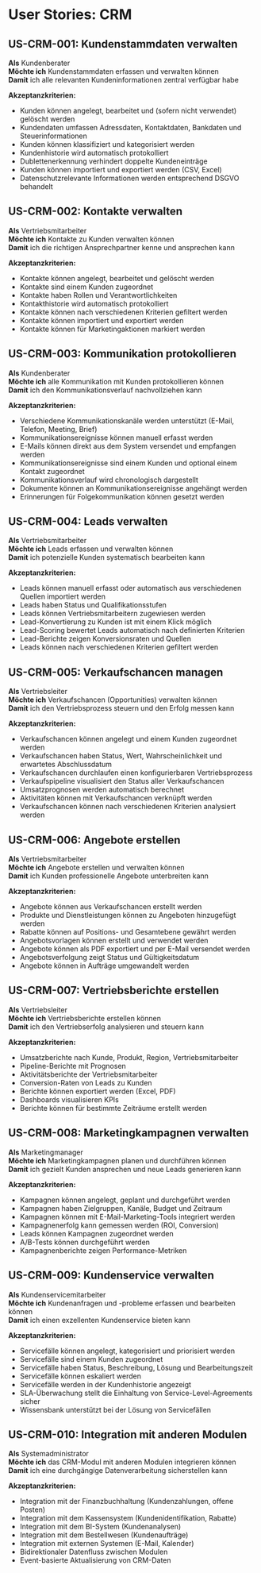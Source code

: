 # User Stories: CRM

## US-CRM-001: Kundenstammdaten verwalten
**Als** Kundenberater  
**Möchte ich** Kundenstammdaten erfassen und verwalten können  
**Damit** ich alle relevanten Kundeninformationen zentral verfügbar habe

**Akzeptanzkriterien:**
- Kunden können angelegt, bearbeitet und (sofern nicht verwendet) gelöscht werden
- Kundendaten umfassen Adressdaten, Kontaktdaten, Bankdaten und Steuerinformationen
- Kunden können klassifiziert und kategorisiert werden
- Kundenhistorie wird automatisch protokolliert
- Dublettenerkennung verhindert doppelte Kundeneinträge
- Kunden können importiert und exportiert werden (CSV, Excel)
- Datenschutzrelevante Informationen werden entsprechend DSGVO behandelt

## US-CRM-002: Kontakte verwalten
**Als** Vertriebsmitarbeiter  
**Möchte ich** Kontakte zu Kunden verwalten können  
**Damit** ich die richtigen Ansprechpartner kenne und ansprechen kann

**Akzeptanzkriterien:**
- Kontakte können angelegt, bearbeitet und gelöscht werden
- Kontakte sind einem Kunden zugeordnet
- Kontakte haben Rollen und Verantwortlichkeiten
- Kontakthistorie wird automatisch protokolliert
- Kontakte können nach verschiedenen Kriterien gefiltert werden
- Kontakte können importiert und exportiert werden
- Kontakte können für Marketingaktionen markiert werden

## US-CRM-003: Kommunikation protokollieren
**Als** Kundenberater  
**Möchte ich** alle Kommunikation mit Kunden protokollieren können  
**Damit** ich den Kommunikationsverlauf nachvollziehen kann

**Akzeptanzkriterien:**
- Verschiedene Kommunikationskanäle werden unterstützt (E-Mail, Telefon, Meeting, Brief)
- Kommunikationsereignisse können manuell erfasst werden
- E-Mails können direkt aus dem System versendet und empfangen werden
- Kommunikationsereignisse sind einem Kunden und optional einem Kontakt zugeordnet
- Kommunikationsverlauf wird chronologisch dargestellt
- Dokumente können an Kommunikationsereignisse angehängt werden
- Erinnerungen für Folgekommunikation können gesetzt werden

## US-CRM-004: Leads verwalten
**Als** Vertriebsmitarbeiter  
**Möchte ich** Leads erfassen und verwalten können  
**Damit** ich potenzielle Kunden systematisch bearbeiten kann

**Akzeptanzkriterien:**
- Leads können manuell erfasst oder automatisch aus verschiedenen Quellen importiert werden
- Leads haben Status und Qualifikationsstufen
- Leads können Vertriebsmitarbeitern zugewiesen werden
- Lead-Konvertierung zu Kunden ist mit einem Klick möglich
- Lead-Scoring bewertet Leads automatisch nach definierten Kriterien
- Lead-Berichte zeigen Konversionsraten und Quellen
- Leads können nach verschiedenen Kriterien gefiltert werden

## US-CRM-005: Verkaufschancen managen
**Als** Vertriebsleiter  
**Möchte ich** Verkaufschancen (Opportunities) verwalten können  
**Damit** ich den Vertriebsprozess steuern und den Erfolg messen kann

**Akzeptanzkriterien:**
- Verkaufschancen können angelegt und einem Kunden zugeordnet werden
- Verkaufschancen haben Status, Wert, Wahrscheinlichkeit und erwartetes Abschlussdatum
- Verkaufschancen durchlaufen einen konfigurierbaren Vertriebsprozess
- Verkaufspipeline visualisiert den Status aller Verkaufschancen
- Umsatzprognosen werden automatisch berechnet
- Aktivitäten können mit Verkaufschancen verknüpft werden
- Verkaufschancen können nach verschiedenen Kriterien analysiert werden

## US-CRM-006: Angebote erstellen
**Als** Vertriebsmitarbeiter  
**Möchte ich** Angebote erstellen und verwalten können  
**Damit** ich Kunden professionelle Angebote unterbreiten kann

**Akzeptanzkriterien:**
- Angebote können aus Verkaufschancen erstellt werden
- Produkte und Dienstleistungen können zu Angeboten hinzugefügt werden
- Rabatte können auf Positions- und Gesamtebene gewährt werden
- Angebotsvorlagen können erstellt und verwendet werden
- Angebote können als PDF exportiert und per E-Mail versendet werden
- Angebotsverfolgung zeigt Status und Gültigkeitsdatum
- Angebote können in Aufträge umgewandelt werden

## US-CRM-007: Vertriebsberichte erstellen
**Als** Vertriebsleiter  
**Möchte ich** Vertriebsberichte erstellen können  
**Damit** ich den Vertriebserfolg analysieren und steuern kann

**Akzeptanzkriterien:**
- Umsatzberichte nach Kunde, Produkt, Region, Vertriebsmitarbeiter
- Pipeline-Berichte mit Prognosen
- Aktivitätsberichte der Vertriebsmitarbeiter
- Conversion-Raten von Leads zu Kunden
- Berichte können exportiert werden (Excel, PDF)
- Dashboards visualisieren KPIs
- Berichte können für bestimmte Zeiträume erstellt werden

## US-CRM-008: Marketingkampagnen verwalten
**Als** Marketingmanager  
**Möchte ich** Marketingkampagnen planen und durchführen können  
**Damit** ich gezielt Kunden ansprechen und neue Leads generieren kann

**Akzeptanzkriterien:**
- Kampagnen können angelegt, geplant und durchgeführt werden
- Kampagnen haben Zielgruppen, Kanäle, Budget und Zeitraum
- Kampagnen können mit E-Mail-Marketing-Tools integriert werden
- Kampagnenerfolg kann gemessen werden (ROI, Conversion)
- Leads können Kampagnen zugeordnet werden
- A/B-Tests können durchgeführt werden
- Kampagnenberichte zeigen Performance-Metriken

## US-CRM-009: Kundenservice verwalten
**Als** Kundenservicemitarbeiter  
**Möchte ich** Kundenanfragen und -probleme erfassen und bearbeiten können  
**Damit** ich einen exzellenten Kundenservice bieten kann

**Akzeptanzkriterien:**
- Servicefälle können angelegt, kategorisiert und priorisiert werden
- Servicefälle sind einem Kunden zugeordnet
- Servicefälle haben Status, Beschreibung, Lösung und Bearbeitungszeit
- Servicefälle können eskaliert werden
- Servicefälle werden in der Kundenhistorie angezeigt
- SLA-Überwachung stellt die Einhaltung von Service-Level-Agreements sicher
- Wissensbank unterstützt bei der Lösung von Servicefällen

## US-CRM-010: Integration mit anderen Modulen
**Als** Systemadministrator  
**Möchte ich** das CRM-Modul mit anderen Modulen integrieren können  
**Damit** ich eine durchgängige Datenverarbeitung sicherstellen kann

**Akzeptanzkriterien:**
- Integration mit der Finanzbuchhaltung (Kundenzahlungen, offene Posten)
- Integration mit dem Kassensystem (Kundenidentifikation, Rabatte)
- Integration mit dem BI-System (Kundenanalysen)
- Integration mit dem Bestellwesen (Kundenaufträge)
- Integration mit externen Systemen (E-Mail, Kalender)
- Bidirektionaler Datenfluss zwischen Modulen
- Event-basierte Aktualisierung von CRM-Daten 